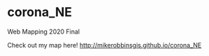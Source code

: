 # corona_NE
Web Mapping 2020 Final

Check out my map here!
http://mikerobbinsgis.github.io/corona_NE
